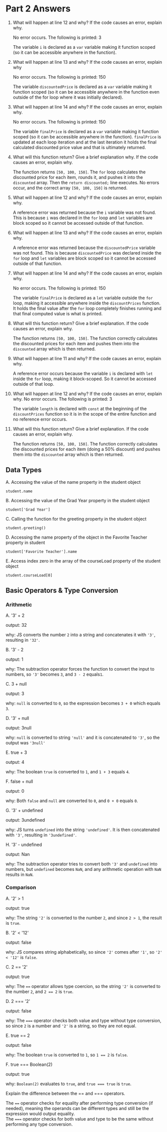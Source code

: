 # Part 2 Answers

1. What will happen at line 12 and why? If the code causes an error, explain why. 
   
    No error occurs. The following is printed: 3

    The variable `i` is declared as a  `var` variable making it function scoped (so it can be accessible anywhere in the function).
2. What will happen at line 13 and why? If the code causes an error, explain why
   
    No error occurs. The following is printed: 150

    The variable `discountedPrice` is declared as a  `var` variable making it function scoped (so it can be accessible anywhere in the function even outside of the for loop where it was initially declared).
3. What will happen at line 14 and why? If the code causes an error, explain why. 
   
    No error occurs. The following is printed: 150
    
    The variable `finalPrice` is declared as a  `var` variable making it function scoped (so it can be accessible anywhere in the 
    function). `finalPrice` is updated at each loop iteration and at the last iteration it holds the final calculated discounted price value and that is ultimately returned. 
4. What will this function return? Give a brief explanation why. If the code causes an error, explain why.
   
    The function returns `[50, 100, 150]`. The `for` loop calculates the discounted price for each item, rounds it, and pushes it into the `discounted` array. Then the `return discounted;` line executes. No errors occur, and the correct array `[50, 100, 150]` is returned.
5. What will happen at line 12 and why?  If the code causes an error, explain why.
   
    A reference error was returned because the `i` variable was not found. This is because `i` was declared in the `for` loop  and `let` variables are block scoped so it cannot be accessed outside of that function.
6. What will happen at line 13 and why?  If the code causes an error, explain why.
   
    A reference error was returned because the `discountedPrice` variable was not found. This is because `discountedPrice` was declared inside the `for` loop and `let` variables are block scoped so it cannot be accessed outside of that function. 
7. What will happen at line 14 and why? If the code causes an error, explain why. 
   
    No error occurs. The following is printed: 150

    The variable `finalPrice` is declared as a `let` variable outside the `for` loop, making it accessible anywhere inside the `discountPrices` function. It holds the final value after the `for` loop completely finishes running and that final computed value is what is printed.
8. What will this function return? Give a brief explanation. If the code causes an error, explain why. 
   
    The function returns `[50, 100, 150]`. The function correctly calculates the discounted prices for each item and pushes them into the `discounted` array which is then returned.
9.  What will happen at line 11 and why? If the code causes an error, explain why.
    
    A reference error occurs because the variable `i` is declared with `let` inside the `for` loop, making it block-scoped. So it cannot be accessed outside of that loop.
10. What will happen at line 12 and why? If the code causes an error, explain why.
    No error occurs. The following is printed: 3

    The variable `length` is declared with `const` at the beginning of the `discountPrices` function so it is in the scope of the entire function and no reference error occurs. 
11. What will this function return? Give a brief explanation. If the code causes an error, explain why.
    
    The function returns `[50, 100, 150]`. The function correctly calculates the discounted prices for each item (doing a 50% discount) and pushes them into the `discounted` array which is then returned. 

## Data Types
A. Accessing the value of the name property in the student object

`student.name`

B. Accessing the value of the Grad Year property in the student object

`student['Grad Year']`

C. Calling the function for the greeting property in the student object

`student.greeting()`

D. Accessing the name property of the object in the Favorite Teacher property in student

`student['Favorite Teacher'].name`

E. Access index zero in the array of the courseLoad property of the student object

`student.courseLoad[0]`

## Basic Operators & Type Conversion 
### Arithmetic 
A. '3' + 2
    
output: 32

why: JS converts the number `2` into a string and concatenates it with `'3'`, resulting in `'32'`.

B. '3' - 2

output: 1

why: The subtraction operator forces the function to convert the input to numbers, so `'3'` becomes `3`, and `3 - 2` equals`1`.

C. 3 + null

output: 3

why: `null` is converted to `0`, so the expression becomes `3 + 0` which equals `3`.

D. '3' + null

output: 3null

why: `null` is converted to string `'null'` and it is concatenated to `'3'`, so the output was `'3null'`

E. true + 3

output: 4

why: The boolean `true` is converted to `1`, and `1 + 3` equals `4`.

F. false + null

output: 0

why: Both `false` and `null` are converted to `0`, and `0 + 0` equals `0`.

G. '3' + undefined

output: 3undefined

why: JS turns `undefined` into the string `'undefined'`. It is then concatenated with `'3'`, resulting in `'3undefined'`.

H. '3' - undefined

output: Nan

why: The subtraction operator tries to convert both `'3'` and `undefined` into numbers, but `undefined` becomes `NaN`, and any arithmetic operation with `NaN` results in `NaN`.

### Comparison
A. '2' > 1

output: true

why: The string `'2'` is converted to the number `2`, and since `2 > 1`, the result is `true`.

B. '2' < '12'

output: false

why: JS compares string alphabetically, so since `'2'` comes after `'1'`, so `'2' < '12'` is `false`.

C. 2 == '2'

output: true

why: The `==` operator allows type coercion, so the string `'2'` is converted to the number `2`, and `2 == 2` is `true`.

D. 2 === '2'

output: false

why: The `===` operator checks both value and type without type conversion, so since `2` is a number and `'2'` is a string, so they are not equal.

E. true == 2

output: false

why: The boolean `true` is converted to `1`, so `1 == 2` is `false`.

F. true === Boolean(2)

output: true

why: `Boolean(2)` evaluates to `true`, and `true === true` is `true`.

Explain the difference between the == and === operators.

The `==` operator checks for equality after performing type conversion (if needed), meaning the operands can be different types and still be the expression would output equality.  
The `===` operator checks for both value and type to be the same without performing any type conversion.
